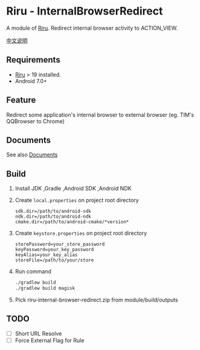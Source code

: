 # Riru - InternalBrowserRedirect

A module of [Riru](https://github.com/RikkaApps/Riru). Redirect internal browser activity to ACTION_VIEW.

[中文说明](README_zh.md)

## Requirements

* [Riru](https://github.com/RikkaApps/Riru) > 19 installed.
* Android 7.0+



## Feature

Redirect some application's internal browser to external browser (eg. TIM's QQBrowser to Chrome)



## Documents

See also [Documents](https://kr328.github.io/Riru-InternalBrowserRedirect-Rules/lang-detect)



## Build

1. Install JDK ,Gradle ,Android SDK ,Android NDK

2. Create `local.properties` on project root directory
   ```properties
   sdk.dir=/path/to/android-sdk
   ndk.dir=/path/to/android-ndk
   cmake.dir=/path/to/android-cmake/*version*
   ```

3. Create `keystore.properties` on project root directory
   ```properties
   storePassword=your_store_password
   keyPassword=your_key_password
   keyAlias=your_key_alias
   storeFile=/path/to/your/store
   ```

4. Run command 
   ```bash
   ./gradlew build
   ./gradlew build magisk
   ```

5. Pick riru-internal-browser-redirect.zip from module/build/outputs

## TODO
 - [ ] Short URL Resolve
 - [ ] Force External Flag for Rule
